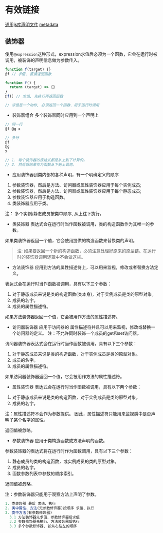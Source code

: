 # 有效链接
[通用js库声明文件](https://github.com/DefinitelyTyped/DefinitelyTyped)
[metadata](https://rbuckton.github.io/reflect-metadata/#introduction)

## 装饰器
使用`@expression`这种形式，expression求值后必须为一个函数，它会在运行时被调用，被装饰的声明信息做为参数传入。
```ts
function f(target) {}
@f // 求值, 直接返回函数

function f() {
  return (target) => {}
}
@f() // 求值, 先执行再返回函数

// 求值是一个动作, 必须返回一个函数、用于运行时调用
```


* 装饰器组合
多个装饰器同时应用到一个声明上
```ts
// 同一行
@f @g x

// 多行
@f
@g
x

// 1. 每个装饰器的表达式都是从上到下计算的。
// 2. 然后将结果作为函数从下到上调用。
```

* 应用装饰器到类内部的各种声明，有一个明确定义的顺序
1. 参数装饰器，然后是方法、访问器或属性装饰器应用于每个实例成员;
2. 参数装饰器，然后是方法、访问器或属性装饰器应用于每个静态成员;
3. 参数装饰器应用于构造函数。
4. 类装饰器应用于类。

注： 多个实例/静态成员按类中顺序, 从上往下执行。

* 类装饰器
表达式会在运行时当作函数被调用，类的构造函数作为其唯一的参数。

如果类装饰器返回一个值，它会使用提供的构造函数来替换类的声明。
> 注: 如果要返回一个新的构造函数，必须注意处理好原来的原型链。在运行时的装饰器调用逻辑中不会做这些。

* 方法装饰器
应用到方法的属性描述符上，可以用来监视，修改或者替换方法定义。

表达式会在运行时当作函数被调用，具有以下三个参数：
1. 对于静态成员来说是类的构造函数(类本身)，对于实例成员是类的原型对象。
2. 成员的名字。
3. 成员的属性描述符。

如果方法装饰器返回一个值，它会被用作方法的属性描述符。

* 访问器装饰器
应用于访问器的 属性描述符并且可以用来监视，修改或替换一个访问器的定义。
注：不允许同时装饰一个成员的get和set访问器。

访问器装饰器表达式会在运行时当作函数被调用，具有以下三个参数：
1. 对于静态成员来说是类的构造函数，对于实例成员是类的原型对象。
2. 成员的名字。
3. 成员的属性描述符。

如果访问器装饰器返回一个值，它会被用作方法的属性描述符。

* 属性装饰器
表达式会在运行时当作函数被调用，具有以下两个参数：
1. 对于静态成员来说是类的构造函数，对于实例成员是类的原型对象。
2. 成员的名字。

注：属性描述符不会作为参数提供。 因此，属性描述符只能用来监视类中是否声明了某个名字的属性。

返回值被忽略。

* 参数装饰器
应用于类构造函数或方法声明的函数。

参数装饰器的表达式将在运行时作为函数调用，具有以下三个参数：
1. 静态成员的类的构造函数，或实例成员的类的原型对象。
2. 成员的名字。
3. 函数参数列表中参数的顺序索引。

返回值被忽略。

注：参数装饰器只能用于观察方法上声明了参数。


```ts
1. 类装饰器 最后 求值、执行
2. 类中属性、方法(无参数修饰器)按顺序 求值、执行
3. 类中方法(有参数修饰器)
  3.1 方法装饰器先求值、参数修饰器后求值
  3.2 参数修饰器先执行、方法装饰器后执行
  3.3 多个参数修饰器, 按从右往左的顺序
```